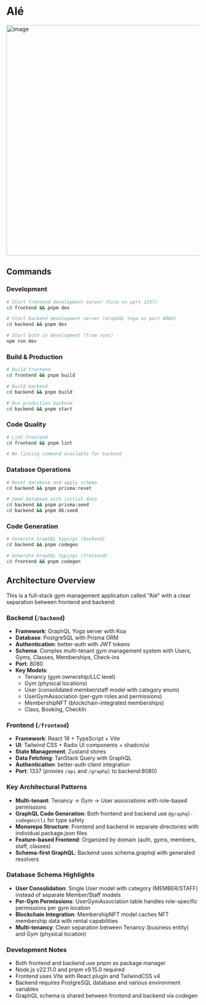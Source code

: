 # Alé

<img width="602" alt="image" src="https://github.com/user-attachments/assets/9268eb34-8178-48d5-997a-96fc147a8041" />

## Commands

### Development
```bash
# Start frontend development server (Vite on port 1337)
cd frontend && pnpm dev

# Start backend development server (GraphQL Yoga on port 8080)
cd backend && pnpm dev

# Start both in development (from root)
npm run dev
```

### Build & Production
```bash
# Build frontend
cd frontend && pnpm build

# Build backend
cd backend && pnpm build

# Run production backend
cd backend && pnpm start
```

### Code Quality
```bash
# Lint frontend
cd frontend && pnpm lint

# No linting command available for backend
```

### Database Operations
```bash
# Reset database and apply schema
cd backend && pnpm prisma:reset

# Seed database with initial data
cd backend && pnpm prisma:seed
cd backend && pnpm db:seed
```

### Code Generation
```bash
# Generate GraphQL typings (backend)
cd backend && pnpm codegen

# Generate GraphQL typings (frontend)
cd frontend && pnpm codegen
```

## Architecture Overview

This is a full-stack gym management application called "Alé" with a clear separation between frontend and backend:

### Backend (`/backend`)
- **Framework**: GraphQL Yoga server with Koa
- **Database**: PostgreSQL with Prisma ORM
- **Authentication**: better-auth with JWT tokens
- **Schema**: Complex multi-tenant gym management system with Users, Gyms, Classes, Memberships, Check-ins
- **Port**: 8080
- **Key Models**: 
  - Tenancy (gym ownership/LLC level)
  - Gym (physical locations)
  - User (consolidated member/staff model with category enum)
  - UserGymAssociation (per-gym roles and permissions)
  - MembershipNFT (blockchain-integrated memberships)
  - Class, Booking, CheckIn

### Frontend (`/frontend`)
- **Framework**: React 19 + TypeScript + Vite
- **UI**: Tailwind CSS + Radix UI components + shadcn/ui
- **State Management**: Zustand stores
- **Data Fetching**: TanStack Query with GraphQL
- **Authentication**: better-auth client integration
- **Port**: 1337 (proxies `/api` and `/graphql` to backend:8080)

### Key Architectural Patterns
- **Multi-tenant**: Tenancy → Gym → User associations with role-based permissions
- **GraphQL Code Generation**: Both frontend and backend use `@graphql-codegen/cli` for type safety
- **Monorepo Structure**: Frontend and backend in separate directories with individual package.json files
- **Feature-based Frontend**: Organized by domain (auth, gyms, members, staff, classes)
- **Schema-first GraphQL**: Backend uses schema.graphql with generated resolvers

### Database Schema Highlights
- **User Consolidation**: Single User model with category (MEMBER/STAFF) instead of separate Member/Staff models
- **Per-Gym Permissions**: UserGymAssociation table handles role-specific permissions per gym location
- **Blockchain Integration**: MembershipNFT model caches NFT membership data with rental capabilities
- **Multi-tenancy**: Clean separation between Tenancy (business entity) and Gym (physical location)

### Development Notes
- Both frontend and backend use pnpm as package manager
- Node.js v22.11.0 and pnpm v9.15.0 required
- Frontend uses Vite with React plugin and TailwindCSS v4
- Backend requires PostgreSQL database and various environment variables
- GraphQL schema is shared between frontend and backend via codegen
